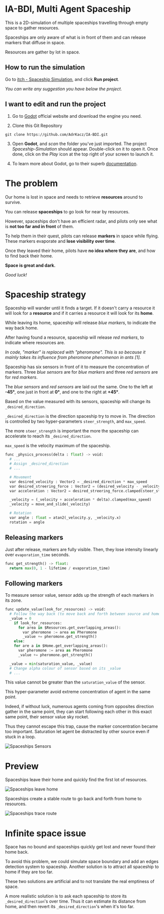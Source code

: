 # IA-BDI, Multi Agent Spaceship


This is a 2D-simulation of multiple spaceships travelling through empty space to gather resources.

Spaceships are only aware of what is in front of them and can release markers that diffuse in space.

Resources are gather by lot in space.

## How to run the simulation

Go to [itch - Spaceship Simulation](https://adrkacz.itch.io/spaceship-simulation), and click **Run project**.

*You can write any suggestion you have below the project.*

## I want to edit and run the project

1. Go to [Godot](https://godotengine.org/download) official website and download the engine you need.

2. Clone this Git Repository
```
git clone https://github.com/AdrKacz/IA-BDI.git
```

3. Open **Godot**, and *scan* the folder you've just imported. The project *Spaceship-Simulation* should appear. Double-click on it to open it. Once done, click on the *Play* icon at the top right of your screen to launch it.

4. To learn more about Godot, go to their superb [documentation](https://docs.godotengine.org/en/stable/).

# The problem

Our home is lost in space and needs to retrieve **resources** around to survive.

You can release **spaceships** to go look for near by resources.

However, spaceships don't have an efficient radar, and pilots only see what is **not too far and in front** of them.

To help them in their quest, pilots can release **markers** in space while flying. These markers evaporate and **lose visibility over time**.

Once they leaved their home, pilots have **no idea where they are**, and how to find back their home.

**Space is great and dark.**

*Good luck!*

# Spaceship strategy

Spaceship will wander until it finds a target. If it doesn't carry a resource it will look for a **resource** and if it carries a resource it will look for its **home**.

While leaving its home, spaceship will release *blue markers*, to indicate the way back home.

After having found a resource, spaceship will release *red markers*, to indicate where resources are.

*In code, "marker" is replaced with "pheromone". This is so because it mainly takes its influence from pheromone phenomenon in ants [1].*

Spaceship has six sensors in front of it to measure the concentration of markers. Three *blue sensors* are for *blue markers* and three *red sensors* are for *red markers*.

The *blue sensors* and *red sensors* are laid out the same. One to the left at **-45°**, one just in front at **0°**, and one to the right at **+45°**.

Based on the value measured with its sensors, spaceship will change its `_desired_direction`.

`_desired_direction` is the direction spaceship try to move in. The direction is controlled by two hyper-parameters  `steer_strength`, and `max_speed`.

The more `steer_strength` is important the more the spaceship can accelerate to reach its `_desired_direction`.

`max_speed` is the velocity maximum of the spaceship.

```py
func _physics_process(delta : float) -> void:
  # ...
  # Assign _desired_direction
  # ...

  # Movement
  var desired_velocity : Vector2 = _desired_direction * max_speed
  var desired_streering_force : Vector2 = (desired_velocity - _velocity) * steer_strength
  var acceleration : Vector2 = desired_streering_force.clamped(steer_strength) / 1

  _velocity = (_velocity + acceleration * delta).clamped(max_speed)
  _velocity = move_and_slide(_velocity)

  # Rotation
  var angle : float = atan2(_velocity.y, _velocity.x)
  rotation = angle
```

## Releasing markers

Just after release, markers are fully visible. Then, they  lose intensity linearly over `evaporation_time` seconds.

```py
func get_strength() -> float:
  return max(0, 1 - lifetime / evaporation_time)
```

## Following markers

To measure sensor value, sensor adds up the strength of each markers in its zone.

```py
func update_value(look_for_resources) -> void:
  # Follow the way back (to move back and forth between source and home)
  _value = 0
    if look_for_resources:
      for area in $Resources.get_overlapping_areas():
        var pheromone := area as Pheromone
        _value += pheromone.get_strength()
    else:
    for are a in $Home.get_overlapping_areas():
      var pheromone := area as Pheromone
      _value += pheromone.get_strength()

  _value = min(saturation_value, _value)
  # Change alpha colour of sensor based on its _value
  # ...
```

This value cannot be greater than the `saturation_value` of the sensor.

This hyper-parameter avoid extreme concentration of agent in the same point.

Indeed, if without luck, numerous agents coming from opposites direction gather in the same point, they can start following each other in this exact same point, their sensor value sky rocket.

Thus they cannot escape this trap, cause the marker concentration became too important. Saturation let agent be distracted by other source even if stuck in a loop.

![Spaceships Sensors](./previews/IA-schemas/IA-schemas.001.jpeg)

# Preview

Spaceships leave their home and quickly find the first lot of resources.

![Spaceships leave home](./previews/preview-start-gif.gif)

Spaceships create a stable route to go back and forth from home to resources.

![Spaceships trace route](./previews/preview-end-gif.gif)

# Infinite space issue

Space has no bound and spaceships quickly get lost and never found their home back.

To avoid this problem, we could simulate space boundary and add an edges detection system to spaceship. Another solution is to attract all spaceship to home if they are too far.

These two solutions are artificial and to not translate the real emptiness of space.

A more realistic solution is to ask each spaceship to store its `_desired_direction`'s over time. Thus it can estimate its distance from home, and then revert its `_desired_direction`'s when it's too far.
